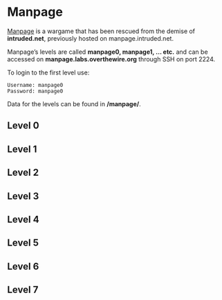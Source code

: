 # Manpage

[Manpage](https://overthewire.org/wargames/manpage/) is a wargame that has been rescued from the demise of **intruded.net**, previously hosted on manpage.intruded.net.

Manpage’s levels are called **manpage0, manpage1, … etc.** and can be accessed on **manpage.labs.overthewire.org** through SSH on port 2224.

To login to the first level use:

```
Username: manpage0
Password: manpage0
```

Data for the levels can be found in **/manpage/**.

## Level 0

## Level 1

## Level 2

## Level 3

## Level 4

## Level 5

## Level 6

## Level 7
